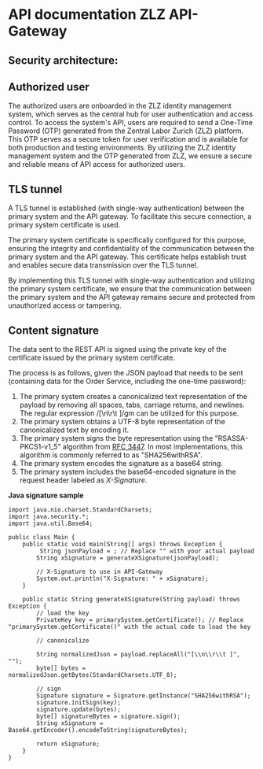 # API documentation ZLZ API-Gateway
## Security architecture:

## Authorized user
The authorized users are onboarded in the ZLZ identity management system, which serves as the central hub for user authentication and access control.
To access the system's API, users are required to send a One-Time Password (OTP) generated from the Zentral Labor Zurich (ZLZ) platform. This OTP serves as a secure token for user verification and is available for both production and testing environments.
By utilizing the ZLZ identity management system and the OTP generated from ZLZ, we ensure a secure and reliable means of API access for authorized users.

## TLS tunnel
A TLS tunnel is established (with single-way authentication) between the primary system and the API gateway. To facilitate this secure connection, a primary system certificate is used.

The primary system certificate is specifically configured for this purpose, ensuring the integrity and confidentiality of the communication between the primary system and the API gateway. This certificate helps establish trust and enables secure data transmission over the TLS tunnel.

By implementing this TLS tunnel with single-way authentication and utilizing the primary system certificate, we ensure that the communication between the primary system and the API gateway remains secure and protected from unauthorized access or tampering.

## Content signature
The data sent to the REST API is signed using the private key of the certificate issued by the primary system certificate.

The process is as follows, given the JSON payload that needs to be sent (containing data for the Order Service, including the one-time password):
1. The primary system creates a canonicalized text representation of the payload by removing all spaces, tabs, carriage returns, and newlines. The regular expression /[\n\r\t ]/gm can be utilized for this purpose.
2. The primary system obtains a UTF-8 byte representation of the canonicalized text by encoding it.
3. The primary system signs the byte representation using the "RSASSA-PKCS1-v1_5" algorithm from [ RFC 3447](https://datatracker.ietf.org/doc/html/rfc3447). In most implementations, this algorithm is commonly referred to as "SHA256withRSA".
4. The primary system encodes the signature as a base64 string.
5. The primary system includes the base64-encoded signature in the request header labeled as *X-Signature*.

**Java signature sample**
```
import java.nio.charset.StandardCharsets;
import java.security.*;
import java.util.Base64;

public class Main {
    public static void main(String[] args) throws Exception {
         String jsonPayload = ; // Replace "" with your actual payload
        String xSignature = generateXSignature(jsonPayload);
    
        // X-Signature to use in API-Gateway
        System.out.println("X-Signature: " + xSignature);
    }

    public static String generateXSignature(String payload) throws Exception {
        // load the key
        PrivateKey key = primarySystem.getCertificate(); // Replace "primarySystem.getCertificate()" with the actual code to load the key
        
        // canonicalize

        String normalizedJson = payload.replaceAll("[\\n\\r\\t ]", "");
        byte[] bytes = normalizedJson.getBytes(StandardCharsets.UTF_8);
        
        // sign
        Signature signature = Signature.getInstance("SHA256withRSA");
        signature.initSign(key);
        signature.update(bytes);
        byte[] signatureBytes = signature.sign();
        String xSignature = Base64.getEncoder().encodeToString(signatureBytes);
        
        return xSignature;
    }
}

```

